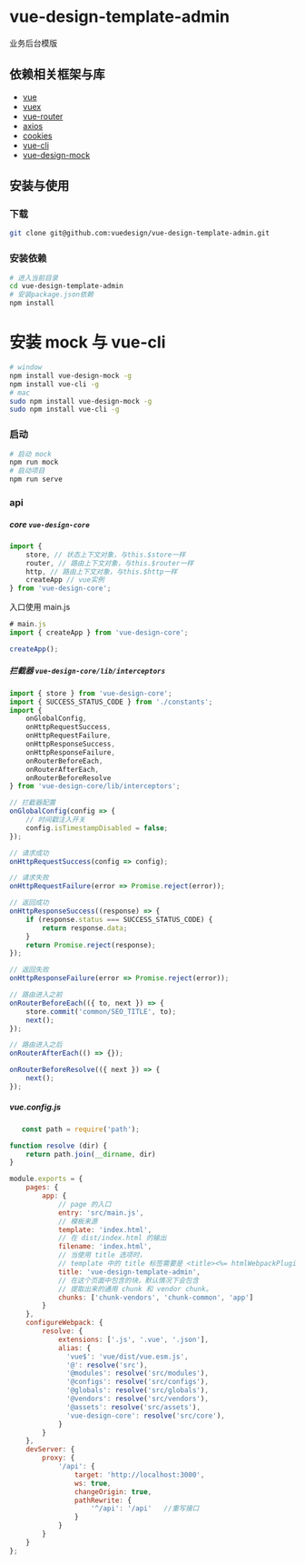 # vue-design-template-admin
业务后台模版

## 依赖相关框架与库

- [vue](https://vuejs.org/)
- [vuex](https://vuex.vuejs.org/)
- [vue-router](https://router.vuejs.org/)
- [axios](https://github.com/axios/axios)
- [cookies](https://github.com/js-cookie/js-cookie)
- [vue-cli](https://cli.vuejs.org/)
- [vue-design-mock](https://github.com/vuedesign/vue-design-mock)

## 安装与使用

### 下载
```bash
git clone git@github.com:vuedesign/vue-design-template-admin.git
```

### 安装依赖
```bash
# 进入当前目录
cd vue-design-template-admin
# 安装package.json依赖
npm install
```

# 安装 mock 与 vue-cli

```bash
# window
npm install vue-design-mock -g
npm install vue-cli -g
# mac
sudo npm install vue-design-mock -g
sudo npm install vue-cli -g
```

### 启动
```bash
# 启动 mock
npm run mock
# 启动项目
npm run serve
```

### api

##### core `vue-design-core`
```js
import { 
    store, // 状态上下文对象，与this.$store一样
    router, // 路由上下文对象，与this.$router一样
    http, // 路由上下文对象，与this.$http一样
    createApp // vue实例
} from 'vue-design-core';
```
入口使用 main.js
```js
# main.js
import { createApp } from 'vue-design-core';

createApp();
```

##### 拦截器 `vue-design-core/lib/interceptors`
```js
import { store } from 'vue-design-core';
import { SUCCESS_STATUS_CODE } from './constants';
import {
    onGlobalConfig,
    onHttpRequestSuccess,
    onHttpRequestFailure,
    onHttpResponseSuccess,
    onHttpResponseFailure,
    onRouterBeforeEach,
    onRouterAfterEach,
    onRouterBeforeResolve
} from 'vue-design-core/lib/interceptors';

// 拦截器配置
onGlobalConfig(config => {
    // 时间戳注入开关
    config.isTimestampDisabled = false;
});

// 请求成功
onHttpRequestSuccess(config => config);

// 请求失败
onHttpRequestFailure(error => Promise.reject(error));

// 返回成功
onHttpResponseSuccess((response) => {
    if (response.status === SUCCESS_STATUS_CODE) {
        return response.data;
    }
    return Promise.reject(response);
});

// 返回失败
onHttpResponseFailure(error => Promise.reject(error));

// 路由进入之前
onRouterBeforeEach(({ to, next }) => {
    store.commit('common/SEO_TITLE', to);
    next();
});

// 路由进入之后
onRouterAfterEach(() => {});

onRouterBeforeResolve(({ next }) => {
    next();
});
```

##### vue.config.js
```js
   const path = require('path');

function resolve (dir) {
    return path.join(__dirname, dir)
}

module.exports = {
    pages: {
        app: {
            // page 的入口
            entry: 'src/main.js',
            // 模板来源
            template: 'index.html',
            // 在 dist/index.html 的输出
            filename: 'index.html',
            // 当使用 title 选项时，
            // template 中的 title 标签需要是 <title><%= htmlWebpackPlugin.options.title %></title>
            title: 'vue-design-template-admin',
            // 在这个页面中包含的块，默认情况下会包含
            // 提取出来的通用 chunk 和 vendor chunk。
            chunks: ['chunk-vendors', 'chunk-common', 'app']
        }
    },
    configureWebpack: {
        resolve: {
            extensions: ['.js', '.vue', '.json'],
            alias: {
              'vue$': 'vue/dist/vue.esm.js',
              '@': resolve('src'),
              '@modules': resolve('src/modules'),
              '@configs': resolve('src/configs'),
              '@globals': resolve('src/globals'),
              '@vendors': resolve('src/vendors'),
              '@assets': resolve('src/assets'),
              'vue-design-core': resolve('src/core'),
            }
        }
    },
    devServer: {
        proxy: {
            '/api': {
                target: 'http://localhost:3000',
                ws: true,
                changeOrigin: true,
                pathRewrite: {
                    '^/api': '/api'   //重写接口
                }
            }
        }
    }
};
```